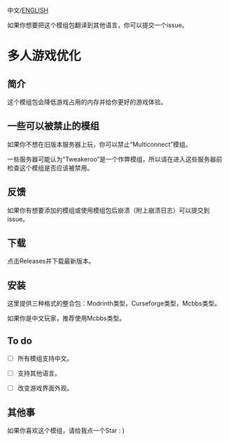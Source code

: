 中文/[ENGLISH](https://github.com/DiamondPigeon/Multiplayer-optimization/blob/main/README_en.md)

如果你想要把这个模组包翻译到其他语言，你可以提交一个issue。

# 多人游戏优化

## 简介

 这个模组包会降低游戏占用的内存并给你更好的游戏体验。
 
## 一些可以被禁止的模组
 
 如果你不想在旧版本服务器上玩，你可以禁止“Multiconnect”模组。
 
 一些服务器可能认为“Tweakeroo”是一个作弊模组，所以请在进入这些服务器前检查这个模组是否应该被禁用。

## 反馈

 如果你有想要添加的模组或使用模组包后崩溃（附上崩溃日志）可以提交到issue。

## 下载

 点击Releases并下载最新版本。

## 安装

 这里提供三种格式的整合包：Modrinth类型，Curseforge类型，Mcbbs类型。

 如果你是中文玩家，推荐使用Mcbbs类型。

## To do

- [ ] 所有模组支持中文。

- [ ] 支持其他语言。

- [ ] 改变游戏界面外观。

## 其他事
 如果你喜欢这个模组，请给我点一个Star : )
